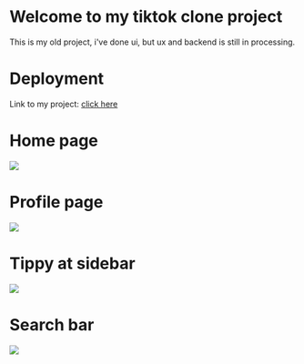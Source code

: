 # Welcome to my tiktok clone project
This is my old project, i've done ui, but ux and backend is still in processing.

# Deployment
Link to my project: [click here](https://tiktok-app-baotran.netlify.app/)

# Home page
<img src="https://res.cloudinary.com/boyplunger128/image/upload/v1695799677/tiktok_tzswds.png"/>

# Profile page
<img src="https://res.cloudinary.com/boyplunger128/image/upload/v1695799678/tiktok4_a78yfm.png"/>

# Tippy at sidebar
<img src="https://res.cloudinary.com/boyplunger128/image/upload/v1695799678/tiktok2_ucmprr.png"/>

# Search bar
<img src="https://res.cloudinary.com/boyplunger128/image/upload/v1695799678/tiktok3_uxdqrj.png"/>
